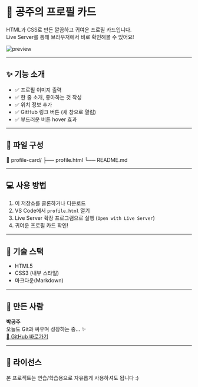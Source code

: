 # 👑 공주의 프로필 카드

HTML과 CSS로 만든 깔끔하고 귀여운 프로필 카드입니다.  
Live Server를 통해 브라우저에서 바로 확인해볼 수 있어요!

![preview](https://placehold.co/280x180?text=Preview)

---

## ✨ 기능 소개

- ✅ 프로필 이미지 출력
- ✅ 한 줄 소개, 좋아하는 것 작성
- ✅ 위치 정보 추가
- ✅ GitHub 링크 버튼 (새 창으로 열림)
- ✅ 부드러운 버튼 hover 효과

---

## 📁 파일 구성

📁 profile-card/ ├── profile.html └── README.md

---

## 💻 사용 방법

1. 이 저장소를 클론하거나 다운로드
2. VS Code에서 `profile.html` 열기
3. Live Server 확장 프로그램으로 실행 (`Open with Live Server`)
4. 귀여운 프로필 카드 확인!

---

## 📌 기술 스택

- HTML5
- CSS3 (내부 스타일)
- 마크다운(Markdown)

---

## 💖 만든 사람

**박공주**  
오늘도 Git과 싸우며 성장하는 중... ✨  
[🔗 GitHub 바로가기](https://github.com/aranparrk)

---

## 📎 라이선스

본 프로젝트는 연습/학습용으로 자유롭게 사용하셔도 됩니다 :)
